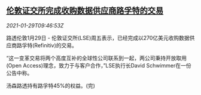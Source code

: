 <!--1611913995000-->
[伦敦证交所完成收购数据供应商路孚特的交易](https://cn.reuters.com/article/lse-refinitiv-acquisition-0129-idCNKBS29Y115)
------

<div><i>2021-01-29T09:46:53Z</i></div><p>路透伦敦1月29日 - 伦敦证交所(LSE)周五表示，已经完成以270亿美元收购数据供应商路孚特(Refinitiv)的交易。</p><p>“这一变革交易将两个高度互补的全球性公司联系到一起，两公司秉持开放取用(Open Access)理念，致力于与客户合作，”LSE执行长David Schwimmer在一份公告中称。</p><p>汤森路透持有路孚特45%的权益。(完)</p>
